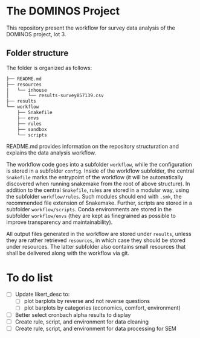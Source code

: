 # The DOMINOS Project
This repository present the workflow for survey data analysis of the DOMINOS project, lot 3.

## Folder structure
The folder is organized as follows:

```bash
├── README.md
├── resources
│   └── inhouse
│       └── results-survey857139.csv
├── results
└── workflow
    ├── Snakefile
    ├── envs
    ├── rules
    ├── sandbox
    └── scripts
```


README.md provides information on the repository structuration and explains the data analysis workflow.
 
The workflow code goes into a subfolder `workflow`, while the configuration is stored in a subfolder `config`. Inside of the workflow subfolder, the central `Snakefile` marks the entrypoint of the workflow (it will be automatically discovered when running snakemake from the root of above structure). In addition to the central `Snakefile`, rules are stored in a modular way, using the subfolder `workflow/rules`. Such modules should end with `.smk`, the recommended file extension of Snakemake. Further, scripts are stored in a subfolder `workflow/scripts`. Conda environments are stored in the subfolder `workflow/envs` (they are kept as finegrained as possible to improve transparency and maintainability).

All output files generated in the workflow are stored under `results`, unless they are rather retrieved `resources`, in which case they should be stored under resources. The latter subfolder also contains small resources that shall be delivered along with the workflow via git.

# To do list

- [ ] Update likert_desc to:
    - [ ] plot barplots by reverse and not reverse questions
    - [ ] plot barplots by categories (economics, comfort, environment)
- [ ] Better select cronbach alpha results to display
- [ ] Create rule, script, and environment for data cleaning
- [ ] Create rule, script, and environment for data processing for SEM